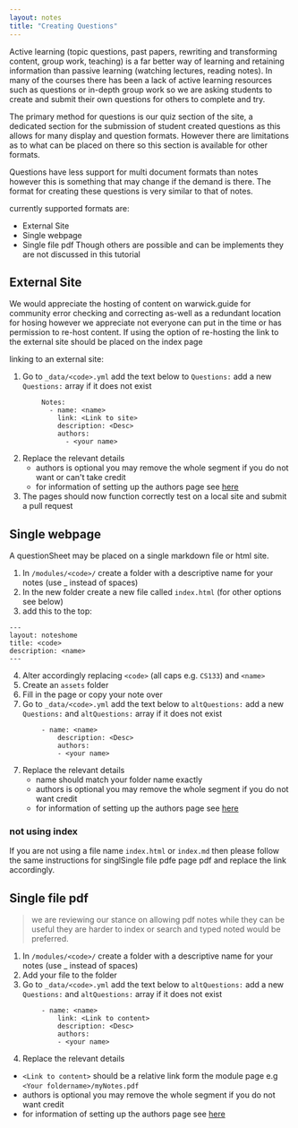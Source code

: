 ```yaml
---
layout: notes
title: "Creating Questions"
--- 
```


Active learning (topic questions, past papers, rewriting and transforming content, group work, teaching) is a far better way of learning and retaining information than passive learning (watching lectures, reading notes). In many of the courses there has been a lack of active learning resources such as questions or in-depth group work so we are asking students to create and submit their own questions for others to complete and try.

The primary method for questions is our quiz section of the site, a dedicated section for the submission of student created questions as this allows for many display and question formats. However there are limitations as to what can be placed on there so this section is available for other formats. 

Questions have less support for multi document formats than notes however this is something that may change if the demand is there. The format for creating these questions is very similar to that of notes.

currently supported formats are:
* External Site
* Single webpage
* Single file pdf
Though others are possible and can be implements they are not discussed in this tutorial

## External Site
We would appreciate the hosting of content on warwick.guide for community error checking and correcting as-well as a redundant location for hosing however we appreciate not everyone can put in the time or has permission to re-host content. If using the option of re-hosting the link to the external site should be placed on the index page

linking to an external site:
1. Go to `_data/<code>.yml` add the text below to `Questions:` add a new `Questions:` array if it does not exist 
```
        Notes: 
          - name: <name>
            link: <Link to site>
            description: <Desc>
            authors:
              - <your name>
```
2. Replace the relevant details 
    * authors is optional you may remove the whole segment if you do not want or can't take credit
    * for information of setting up the authors page see [here](contributors.html)
3. The pages should now function correctly test on a local site and submit a pull request

## Single webpage
A questionSheet may be placed on a single markdown file or html site.

1. In `/modules/<code>/` create a folder with a descriptive name for your notes (use _ instead of spaces)
2. In the new folder create a new file called `index.html` (for other options see below)
3. add this to the top:
```
---
layout: noteshome
title: <code>
description: <name>
---
```
4. Alter accordingly replacing `<code>` (all caps e.g. `CS133`) and `<name>`
8. Create an `assets` folder 
5. Fill in the page or copy your note over
6. Go to `_data/<code>.yml` add the text below to `altQuestions:` add a new `Questions:` and `altQuestions:` array if it does not exist
```
        - name: <name>
            description: <Desc>
            authors:
            - <your name>
```
7. Replace the relevant details 
    * name should match your folder name exactly 
    * authors is optional you may remove the whole segment if you do not want credit
    * for information of setting up the authors page see [here](contributors.html)
### not using index
If you are not using a file name `index.html` or `index.md` then please follow the same instructions for singlSingle file pdfe page pdf and replace the link accordingly.


## Single file pdf
> we are reviewing our stance on allowing pdf notes
> while they can be useful they are harder to index or search 
> and typed noted would be preferred.

1. In `/modules/<code>/` create a folder with a descriptive name for your notes (use _ instead of spaces)
2. Add your file to the folder
6. Go to `_data/<code>.yml` add the text below to `altQuestions:` add a new `Questions:` and `altQuestions:` array if it does not exist
```
        - name: <name>
            link: <Link to content>
            description: <Desc>
            authors:
            - <your name>
```
4. Replace the relevant details
  * `<Link to content>` should be a relative link form the module page e.g `<Your foldername>/myNotes.pdf`
  * authors is optional you may remove the whole segment if you do not want credit
  * for information of setting up the authors page see [here](contributors.html)